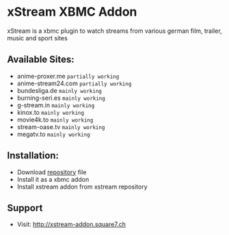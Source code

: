 # xStream XBMC Addon
xStream is a xbmc plugin to watch streams from various german film, trailer, music and sport sites

## Available Sites:
* anime-proxer.me `partially working`
* anime-stream24.com `partially working`
* bundesliga.de `mainly working`
* burning-seri.es `mainly working`
* g-stream.in `mainly working`
* kinox.to `mainly working`
* movie4k.to `mainly working`
* stream-oase.tv `mainly working`
* megatv.to `mainly working`

## Installation:
* Download [repository](https://content.wuala.com/contents/Lynx187/xStream/repository.xstream/repository.xstream.zip/?dl=1) file
* Install it as a xbmc addon
* Install xstream addon from xstream repository

## Support
* Visit: http://xstream-addon.square7.ch
